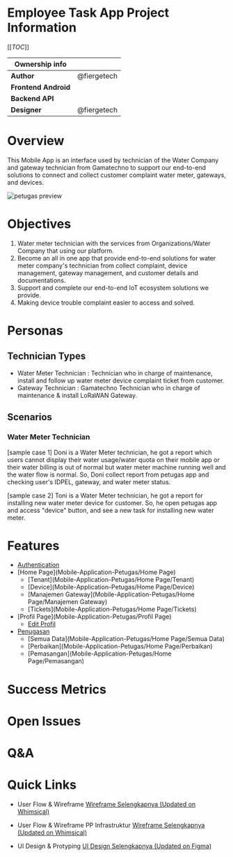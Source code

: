 # Employee Task App Project Information

[[_TOC_]]

| Ownership info | |
| --- | --- |
| **Author** | @fiergetech |
| **Frontend Android** |  |
| **Backend API** |  |
| **Designer** | @fiergetech |

# Overview
This Mobile App is an interface used by technician of the Water Company and gateway technician from Gamatechno to support our end-to-end solutions to connect and collect customer complaint water meter, gateways, and devices.

![petugas preview](https://user-images.githubusercontent.com/72726406/159609450-b1ddf76b-9adc-40ae-b6da-a26d8b704a6c.png)

# Objectives
1. Water meter technician with the services from Organizations/Water Company that using our platform.
2. Become an all in one app that provide end-to-end solutions for water meter company's technician from collect complaint, device management, gateway management, and customer details and documentations.
3. Support and complete our end-to-end IoT ecosystem solutions we provide.
4. Making device trouble complaint easier to access and solved.

# Personas
## Technician Types
- Water Meter Technician : Technician who in charge of maintenance, install and follow up water meter device complaint ticket from customer.
- Gateway Technician : Gamatechno Technician who in charge of maintenance & install LoRaWAN Gateway.

## Scenarios
### Water Meter Technician
[sample case 1] Doni is a Water Meter technician, he got a report which users cannot display their water usage/water quota on their mobile app or their water billing is out of normal but water meter machine running well and the water flow is normal. So, Doni collect report from petugas app and checking user's IDPEL, gateway, and water meter status.

[sample case 2] Toni is a Water Meter technician, he got a report for installing new water meter device for customer. So, he open petugas app and access "device" button, and see a new task for installing new water meter.
# Features
- [Authentication](Mobile-Application-Petugas/Authentication)
- [Home Page](Mobile-Application-Petugas/Home Page)
   - [Tenant](Mobile-Application-Petugas/Home Page/Tenant)
   - [Device](Mobile-Application-Petugas/Home Page/Device)
   - [Manajemen Gateway](Mobile-Application-Petugas/Home Page/Manajemen Gateway)
   - [Tickets](Mobile-Application-Petugas/Home Page/Tickets)
- [Profil Page](Mobile-Application-Petugas/Profil Page)
   - [Edit Profil](Mobile-Application-Petugas/Profil-Page/Edit-Profil)
- [Penugasan](Mobile-Application-Petugas/Penugasan)
   - [Semua Data](Mobile-Application-Petugas/Home Page/Semua Data)
   - [Perbaikan](Mobile-Application-Petugas/Home Page/Perbaikan)
   - [Pemasangan](Mobile-Application-Petugas/Home Page/Pemasangan)
# Success Metrics
# Open Issues
# Q&A
# Quick Links
- User Flow & Wireframe
[Wireframe Selengkapnya (Updated on Whimsical)](https://whimsical.com/user-flow-mobile-X3LzzQjgweAkRw3gf8xpmv)

- User Flow & Wireframe PP Infrastruktur
[Wireframe Selengkapnya (Updated on Whimsical)](https://whimsical.com/ngalir-x-pp-infrastruktur-43wSXfi6x9sth2BzdBtTAv)

- UI Design & Protyping
[UI Design Selengkapnya (Updated on Figma)](https://www.figma.com/file/FM8UxqbxxngGzT846CByoq/Ngalir---new?node-id=0%3A1)
